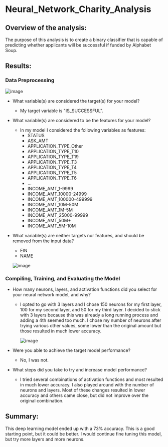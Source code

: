 # Neural_Network_Charity_Analysis

## Overview of the analysis: 
The purpose of this analysis is to create a binary classifier that is capable of predicting whether applicants will be successful if funded by Alphabet Soup.

## Results: 

### Data Preprocessing

![image](https://user-images.githubusercontent.com/85706721/141663500-215429f3-56fa-48ce-b632-cdaae81a8a86.png)

- What variable(s) are considered the target(s) for your model?
  - My target variable is "IS_SUCCESSFUL".

- What variable(s) are considered to be the features for your model?
  - In my model I considered the following variables as features:
    - STATUS 	
    - ASK_AMT 	
    - APPLICATION_TYPE_Other 	
    - APPLICATION_TYPE_T10 	
    - APPLICATION_TYPE_T19 	
    - APPLICATION_TYPE_T3 	
    - APPLICATION_TYPE_T4 	
    - APPLICATION_TYPE_T5 	
    - APPLICATION_TYPE_T6 	
    - ... 	
    - INCOME_AMT_1-9999 	
    - INCOME_AMT_10000-24999 	
    - INCOME_AMT_100000-499999 	
    - INCOME_AMT_10M-50M 	
    - INCOME_AMT_1M-5M 	
    - INCOME_AMT_25000-99999 	
    - INCOME_AMT_50M+ 	
    - INCOME_AMT_5M-10M

- What variable(s) are neither targets nor features, and should be removed from the input data?
  - EIN
  - NAME

  ![image](https://user-images.githubusercontent.com/85706721/141663595-13ac9001-032e-4762-aa21-c0d05a482309.png)


### Compiling, Training, and Evaluating the Model
- How many neurons, layers, and activation functions did you select for your neural network model, and why?
  - I opted to go with 3 layers and I chose 150 neurons for my first layer, 100 for my second layer, and 50 for my third layer.  I decided to stick with 3 layers because this was already a long running process and adding a 4th seemed too much.  I chose my number of neurons after trying various other values, some lower than the original amount but those resulted in much lower accuracy.
 
      ![image](https://user-images.githubusercontent.com/85706721/141663413-9f9e6969-3602-4db7-8af0-201c20efc042.png)

- Were you able to achieve the target model performance?
  - No, I was not.   
 
- What steps did you take to try and increase model performance?
  - I tried several combinations of activation functions and most resulted in much lower accuracy.  I also played around with the number of neurons and layers. Most of these changes resulted in lower accuracy and others came close, but did not improve over the original combination.

## Summary: 

This deep learning model ended up with a 73% accuracy.  This is a good starting point, but it could be better. I would continue fine tuning this model, but try more layers and more neurons.
